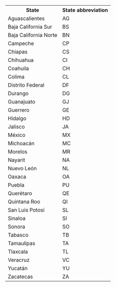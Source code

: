 <table>
  <tr><th>State</th><th>State abbreviation</th></tr>
<tr><td>Aguascalientes</td><td>AG</td></tr>
<tr><td>Baja California Sur</td><td>BS</td></tr>
<tr><td>Baja California Norte</td><td>BN</td></tr>
<tr><td>Campeche</td><td>CP</td></tr>
<tr><td>Chiapas</td><td>CS</td></tr>
<tr><td>Chihuahua</td><td>CI</td></tr>
<tr><td>Coahuila</td><td>CH</td></tr>
<tr><td>Colima</td><td>CL</td></tr>
<tr><td>Distrito Federal</td><td>DF</td></tr>
<tr><td>Durango</td><td>DG</td></tr>
<tr><td>Guanajuato</td><td>GJ</td></tr>
<tr><td>Guerrero</td><td>GE</td></tr>
<tr><td>Hidalgo</td><td>HD</td></tr>
<tr><td>Jalisco</td><td>JA</td></tr>
<tr><td>México</td><td>MX</td></tr>
<tr><td>Michoacán</td><td>MC</td></tr>
<tr><td>Morelos</td><td>MR</td></tr>
<tr><td>Nayarit</td><td>NA</td></tr>
<tr><td>Nuevo León</td><td>NL</td></tr>
<tr><td>Oaxaca</td><td>OA</td></tr>
<tr><td>Puebla</td><td>PU</td></tr>
<tr><td>Querétaro</td><td>QE</td></tr>
<tr><td>Quintana Roo</td><td>QI</td></tr>
<tr><td>San Luis Potosí</td><td>SL</td></tr>
<tr><td>Sinaloa</td><td>SI</td></tr>
<tr><td>Sonora</td><td>SO</td></tr>
<tr><td>Tabasco</td><td>TB</td></tr>
<tr><td>Tamaulipas</td><td>TA</td></tr>
<tr><td>Tlaxcala</td><td>TL</td></tr>
<tr><td>Veracruz</td><td>VC</td></tr>
<tr><td>Yucatán</td><td>YU</td></tr>
<tr><td>Zacatecas</td><td>ZA</td></tr>
</table>
